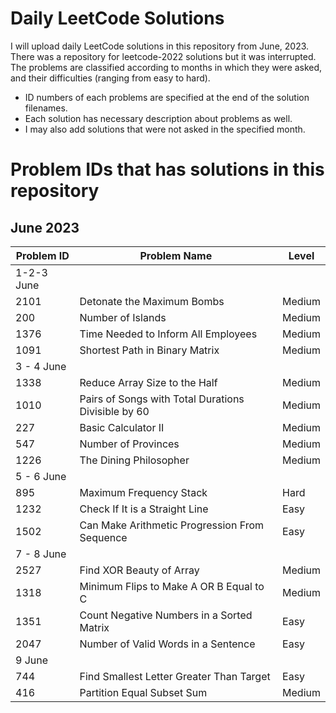 # Daily LeetCode Solutions
I will upload daily LeetCode solutions in this repository from June, 2023. There was a repository for leetcode-2022 solutions but it was interrupted.
The problems are classified according to months in which they were asked, and their difficulties (ranging from easy to hard).
- ID numbers of each problems are specified at the end of the solution filenames.
- Each solution has necessary description about problems as well.
- I may also add solutions that were not asked in the specified month.  

# Problem IDs that has solutions in this repository
## June 2023

| Problem ID    | Problem Name | Level | 
| ------------- | ------------- | --------- |
| 1-2-3 June |
| 2101 | Detonate the Maximum Bombs  | Medium |
| 200  | Number of Islands  | Medium |
| 1376 | Time Needed to Inform All Employees  | Medium
| 1091 | Shortest Path in Binary Matrix  | Medium |
| 3 - 4 June |
| 1338 | Reduce Array Size to the Half  | Medium |
| 1010 | Pairs of Songs with Total Durations Divisible by 60  | Medium |
| 227 | Basic Calculator II  | Medium |
| 547 | Number of Provinces  | Medium |
| 1226 | The Dining Philosopher  | Medium |
| 5 - 6 June |
| 895 | Maximum Frequency Stack | Hard |
| 1232 | Check If It is a Straight Line  | Easy |
| 1502 | Can Make Arithmetic Progression From Sequence  | Easy |
| 7 - 8 June |
| 2527 | Find XOR Beauty of Array | Medium |
| 1318 | Minimum Flips to Make A OR B Equal to C  | Medium |
| 1351 | Count Negative Numbers in a Sorted Matrix  | Easy |
| 2047 | Number of Valid Words in a Sentence | Easy |
| 9 June |
| 744 | Find Smallest Letter Greater Than Target | Easy |
| 416 | Partition Equal Subset Sum | Medium |